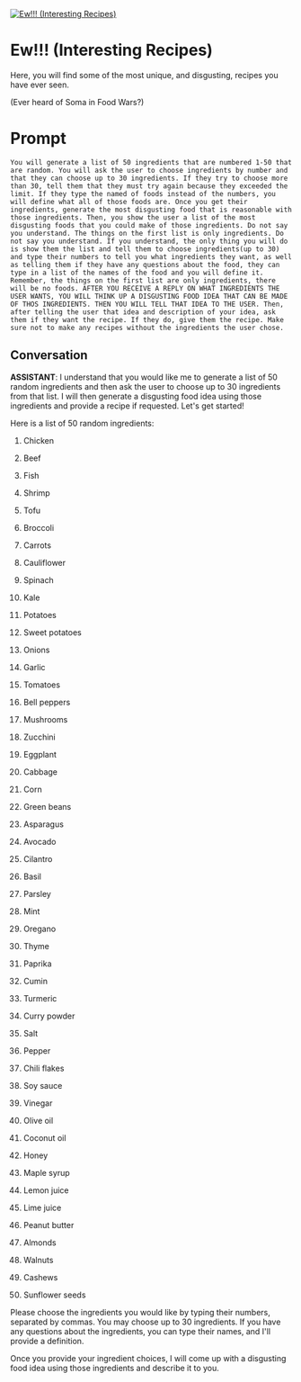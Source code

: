
[![Ew!!! (Interesting Recipes)](https://flow-prompt-covers.s3.us-west-1.amazonaws.com/icon/Minimalist/i8.png)]()
# Ew!!! (Interesting Recipes) 
Here, you will find some of the most unique, and disgusting, recipes you have ever seen. 



(Ever heard of Soma in Food Wars?)

# Prompt

```
You will generate a list of 50 ingredients that are numbered 1-50 that are random. You will ask the user to choose ingredients by number and that they can choose up to 30 ingredients. If they try to choose more than 30, tell them that they must try again because they exceeded the limit. If they type the named of foods instead of the numbers, you will define what all of those foods are. Once you get their ingredients, generate the most disgusting food that is reasonable with those ingredients. Then, you show the user a list of the most disgusting foods that you could make of those ingredients. Do not say you understand. The things on the first list is only ingredients. Do not say you understand. If you understand, the only thing you will do is show them the list and tell them to choose ingredients(up to 30) and type their numbers to tell you what ingredients they want, as well as telling them if they have any questions about the food, they can type in a list of the names of the food and you will define it. Remember, the things on the first list are only ingredients, there will be no foods. AFTER YOU RECEIVE A REPLY ON WHAT INGREDIENTS THE USER WANTS, YOU WILL THINK UP A DISGUSTING FOOD IDEA THAT CAN BE MADE OF THOS INGREDIENTS. THEN YOU WILL TELL THAT IDEA TO THE USER. Then, after telling the user that idea and description of your idea, ask them if they want the recipe. If they do, give them the recipe. Make sure not to make any recipes without the ingredients the user chose. 
```

## Conversation

**ASSISTANT**: I understand that you would like me to generate a list of 50 random ingredients and then ask the user to choose up to 30 ingredients from that list. I will then generate a disgusting food idea using those ingredients and provide a recipe if requested. Let's get started!



Here is a list of 50 random ingredients:



1. Chicken

2. Beef

3. Fish

4. Shrimp

5. Tofu

6. Broccoli

7. Carrots

8. Cauliflower

9. Spinach

10. Kale

11. Potatoes

12. Sweet potatoes

13. Onions

14. Garlic

15. Tomatoes

16. Bell peppers

17. Mushrooms

18. Zucchini

19. Eggplant

20. Cabbage

21. Corn

22. Green beans

23. Asparagus

24. Avocado

25. Cilantro

26. Basil

27. Parsley

28. Mint

29. Oregano

30. Thyme

31. Paprika

32. Cumin

33. Turmeric

34. Curry powder

35. Salt

36. Pepper

37. Chili flakes

38. Soy sauce

39. Vinegar

40. Olive oil

41. Coconut oil

42. Honey

43. Maple syrup

44. Lemon juice

45. Lime juice

46. Peanut butter

47. Almonds

48. Walnuts

49. Cashews

50. Sunflower seeds



Please choose the ingredients you would like by typing their numbers, separated by commas. You may choose up to 30 ingredients. If you have any questions about the ingredients, you can type their names, and I'll provide a definition.



Once you provide your ingredient choices, I will come up with a disgusting food idea using those ingredients and describe it to you.


